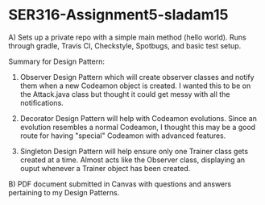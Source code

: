 # SER316-Assignment5-sladam15
A) Sets up a private repo with a simple main method (hello world).
Runs through gradle, Travis CI, Checkstyle, Spotbugs, and basic test setup.

Summary for Design Pattern:

1. Observer Design Pattern which will create observer classes and notify them 
when a new Codeamon object is created. I wanted this to be on the Attack.java
class but thought it could get messy with all the notifications.

2. Decorator Design Pattern will help with Codeamon evolutions. Since an evolution
resembles a normal Codeamon, I thought this may be a good route for having "special"
Codeamon with advanced features.

3. Singleton Design Pattern will help ensure only one Trainer class gets created at a
time. Almost acts like the Observer class, displaying an ouput whenever a Trainer object
has been created.


B) PDF document submitted in Canvas with questions and answers pertaining to
my Design Patterns.